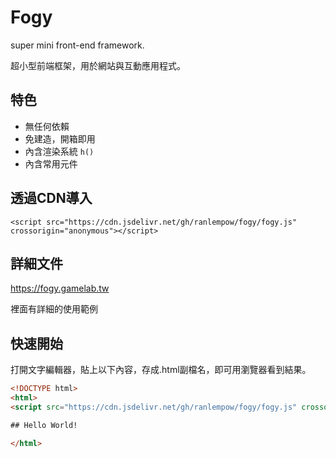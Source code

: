 # Fogy

super mini front-end framework.

超小型前端框架，用於網站與互動應用程式。

## 特色

- 無任何依賴
- 免建造，開箱即用
- 內含渲染系統 `h()`
- 內含常用元件

## 透過CDN導入

`<script src="https://cdn.jsdelivr.net/gh/ranlempow/fogy/fogy.js" crossorigin="anonymous"></script>`

## 詳細文件


https://fogy.gamelab.tw

裡面有詳細的使用範例


## 快速開始

打開文字編輯器，貼上以下內容，存成.html副檔名，即可用瀏覽器看到結果。

```html
<!DOCTYPE html>
<html>
<script src="https://cdn.jsdelivr.net/gh/ranlempow/fogy/fogy.js" crossorigin="anonymous"></script>

## Hello World!

</html>
```